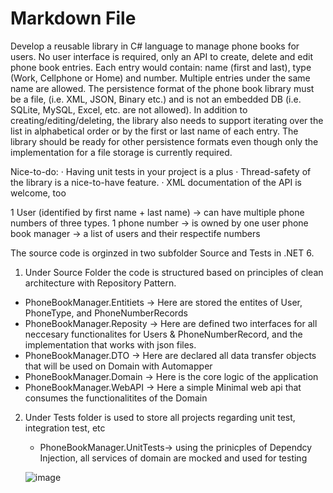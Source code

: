 ﻿# Markdown File

Develop a reusable library in C# language to manage phone books for users. 
No user interface is required, only an API to create, delete and edit phone book entries. 
Each entry would contain: name (first and last), type (Work, Cellphone or Home) and number. 
Multiple entries under the same name are allowed. 
The persistence format of the phone book library must be a file, (i.e. XML, JSON, Binary etc.) and is not an embedded DB (i.e. SQLite, MySQL, Excel, etc. are not allowed).
In addition to creating/editing/deleting, the library also needs to support iterating over the list in alphabetical order or by the first or last name of each entry.
The library should be ready for other persistence formats even though only the implementation for a file storage is currently required. 
 
Nice-to-do:
· Having unit tests in your project is a plus 
· Thread-safety of the library is a nice-to-have feature.
· XML documentation of the API is welcome, too

1 User (identified by first name + last name) -> can have multiple phone numbers of three types.
1 phone number -> is owned by one user
phone book manager -> a list of users and their respectife numbers

The source code is orginzed in two subfolder Source and Tests in .NET 6.
1. Under Source Folder the code is structured based on principles of clean architecture with Repository Pattern.
  - PhoneBookManager.Entitiets -> Here are stored the entites of User, PhoneType, and PhoneNumberRecords
  - PhoneBookManager.Reposity ->  Here are defined two interfaces for all neccesary functionalites  for Users & PhoneNumberRecord, and the implementation that works with json files.
  - PhoneBookManager.DTO -> Here are declared all  data transfer objects that will be used on Domain with Automapper
  - PhoneBookManager.Domain -> Here is the core logic of the application
  - PhoneBookManager.WebAPI -> Here a simple Minimal web api that consumes the functionalitites of the Domain
2. Under Tests folder is used to store all projects regarding unit test, integration test, etc
   - PhoneBookManager.UnitTests-> using the prinicples of Dependcy Injection, all services of domain are mocked and used for testing
   
   ![image](https://user-images.githubusercontent.com/41747651/151966817-46543970-eb5b-4ea7-a881-9f6b0bb36604.png)





